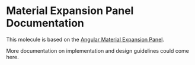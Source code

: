 # Material Expansion Panel Documentation

This molecule is based on the [Angular Material Expansion Panel](https://material.angular.io/components/expansion/overview).

More documentation on implementation and design guidelines could come here.
